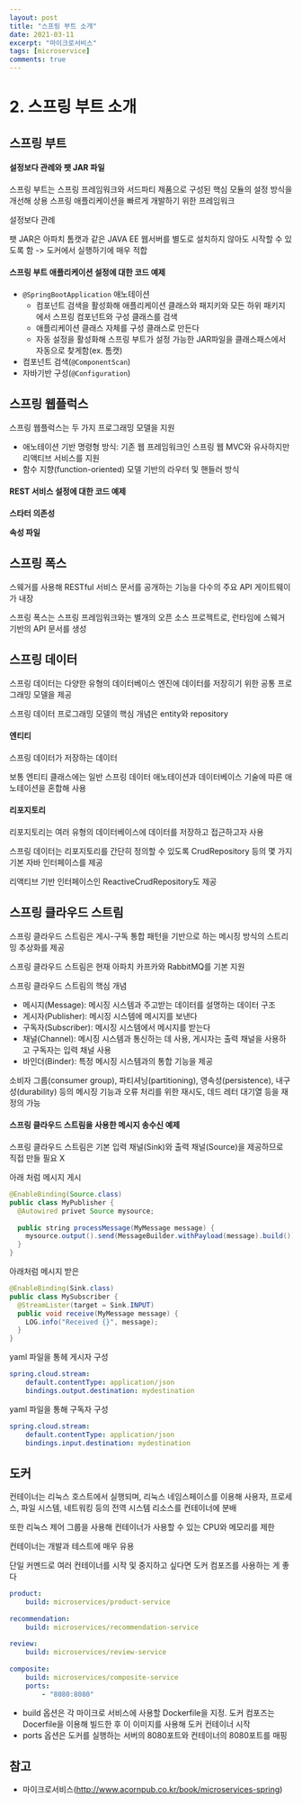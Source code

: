 ```yaml
---
layout: post
title: "스프링 부트 소개"
date: 2021-03-11
excerpt: "마이크로서비스"
tags: [microservice]
comments: true
---
```


# 2. 스프링 부트 소개

## 스프링 부트

#### 설정보다 관례와 팻 JAR 파일

스프링 부트는 스프링 프레임워크와 서드파티 제품으로 구성된 핵심 모듈의 설정 방식을 개선해 상용 스프링 애플리케이션을 빠르게 개발하기 위한 프레임워크

설정보다 관례

팻 JAR은 아파치 톰캣과 같은 JAVA EE 웹서버를 별도로 설치하지 않아도 시작할 수 있도록 함 -> 도커에서 실행하기에 매우 적합

#### 스프링 부트 애플리케이션 설정에 대한 코드 예제

- `@SpringBootApplication` 애노테이션
  - 컴포넌트 검색을 활성화해 애플리케이션 클래스와 패지키와 모든 하위 패키지에서 스프링 컴포넌트와 구성 클래스를 검색
  - 애플리케이션 클래스 자체를 구성 클래스로 만든다
  - 자동 설정을 활성화해 스프링 부트가 설정 가능한 JAR파일을 클래스패스에서 자동으로 찾게함(ex. 톰캣)
- 컴포넌트 검색(`@ComponentScan`)
- 자바기반 구성(`@Configuration`)

## 스프링 웹플럭스

스프링 웹플럭스는 두 가지 프로그래밍 모델을 지원

- 애노테이션 기반 명령형 방식: 기존 웹 프레임워크인 스프링 웹 MVC와 유사하지만 리액티브 서비스를 지원
- 함수 지향(function-oriented) 모델 기반의 라우터 및 핸들러 방식

#### REST 서비스 설정에 대한 코드 예제

**스타터 의존성**

**속성 파일**

## 스프링 폭스

스웨거를 사용해 RESTful 서비스 문서를 공개하는 기능을 다수의 주요 API 게이트웨이가 내장

스프링 폭스는 스프링 프레임워크와는 별개의 오픈 소스 프로젝트로, 런타임에 스웨거 기반의 API 문서를 생성

## 스프링 데이터

스프링 데이터는 다양한 유형의 데이터베이스 엔진에 데이터를 저장히기 위한 공통 프로그래밍 모델을 제공

스프링 데이터 프로그래밍 모델의 핵심 개념은 entity와 repository

#### 엔티티

스프링 데이터가 저장하는 데이터

보통 엔티티 클래스에는 일반 스프링 데이터 애노테이션과 데이터베이스 기술에 따른 애노테이션을 혼합해 사용

#### 리포지토리

리포지토리는 여러 유형의 데이터베이스에 데이터를 저장하고 접근하고자 사용

스프링 데이터는 리포지토리를 간단히 정의할 수 있도록 CrudRepository 등의 몇 가지 기본 자바 인터페이스를 제공

리액티브 기반 인터페이스인 ReactiveCrudRepository도 제공

## 스프링 클라우드 스트림

스프링 클라우드 스트림은 게시-구독 통합 패턴을 기반으로 하는 메시징 방식의 스트리밍 추상화를 제공

스프링 클라우드 스트림은 현재 아파치 카프카와 RabbitMQ를 기본 지원

스프링 클라우드 스트림의 핵심 개념

- 메시지(Message): 메시징 시스템과 주고받는 데이터를 설명하는 데이터 구조
- 게시자(Publisher): 메시징 시스템에 메시지를 보낸다
- 구독자(Subscriber): 메시징 시스템에서 메시지를 받는다
- 채널(Channel): 메시징 시스템과 통신하는 데 사용, 게시자는 출력 채널을 사용하고 구독자는 입력 채널 사용
- 바인더(Binder): 특정 메시징 시스템과의 통합 기능을 제공

소비자 그룹(consumer group), 파티셔닝(partitioning), 영속성(persistence), 내구성(durability) 등의 메시징 기능과 오류 처리를 위한 재시도, 데드 레터 대기열 등을 재정의 가능

#### 스프링 클라우드 스트림을 사용한 메시지 송수신 예제

스프링 클라우드 스트림은 기본 입력 채널(Sink)와 출력 채널(Source)을 제공하므로 직접 만들 필요 X

아래 처럼 메시지 게시

```java
@EnableBinding(Source.class)
public class MyPublisher {
  @Autowired privet Source mysource;
  
  public string processMessage(MyMessage message) {
    mysource.output().send(MessageBuilder.withPayload(message).build());
  }
}
```

아래처럼 메시지 받은

```java
@EnableBinding(Sink.class)
public class MySubscriber {
  @StreamLister(target = Sink.INPUT)
  public void receive(MyMessage message) {
    LOG.info("Received {}", message);
  }
}
```

yaml 파일을 통헤 게시자 구성

```yaml
spring.cloud.stream:
	default.contentType: application/json
	bindings.output.destination: mydestination
```

yaml 파일을 통해 구독자 구성

```yaml
spring.cloud.stream:
	default.contentType: application/json
	bindings.input.destination: mydestination
```

## 도커

컨테이너는 리눅스 호스트에서 실행되며, 리눅스 네임스페이스를 이용해 사용자, 프로세스, 파일 시스템, 네트워킹 등의 전역 시스템 리소스를 컨테이너에 분배

또한 리눅스 제어 그룹을 사용해 컨테이너가 사용할 수 있는 CPU와 메모리를 제한

컨테이너는 개발과 테스트에 매우 유용



단일 커멘드로 여러 컨테이너를 시작 및 중지하고 싶다면 도커 컴포즈를 사용하는 게 좋다

```yaml
product:
	build: microservices/product-service
	
recommendation:
	build: microservices/recommendation-service
	
review:
	build: microservices/review-service
	
composite:
	build: microservices/composite-service
	ports:
		- "8080:8080"
```

- build 옵션은 각 마이크로 서비스에 사용할 Dockerfile을 지정. 도커 컴포즈는 Docerfile을 이용해 빌드한 후 이 이미지를 사용해 도커 컨테이너 시작
- ports 옵션은 도커를 실행하는 서버의 8080포트와 컨테이너의 8080포트를 매핑

## 참고

- 마이크로서비스(http://www.acornpub.co.kr/book/microservices-spring)

  

